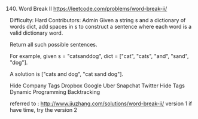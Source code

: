 140. Word Break II
https://leetcode.com/problems/word-break-ii/

Difficulty: Hard
Contributors: Admin
Given a string s and a dictionary of words dict, add spaces in s to construct a sentence where each word is a valid dictionary word.

Return all such possible sentences.

For example, given
s = "catsanddog",
dict = ["cat", "cats", "and", "sand", "dog"].

A solution is ["cats and dog", "cat sand dog"].

Hide Company Tags Dropbox Google Uber Snapchat Twitter
Hide Tags Dynamic Programming Backtracking

referred to : http://www.jiuzhang.com/solutions/word-break-ii/ version 1
if have time, try the version 2
